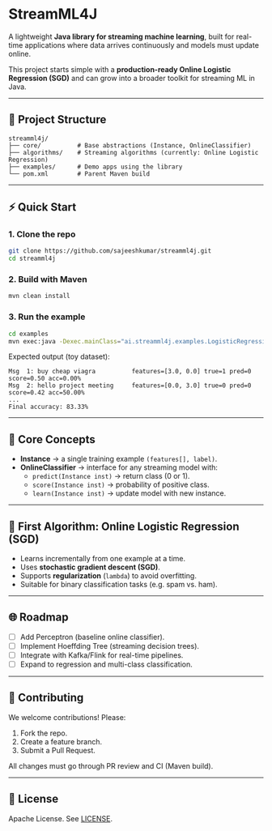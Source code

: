 # StreamML4J

A lightweight **Java library for streaming machine learning**, built for real-time applications where data arrives continuously and models must update online.

This project starts simple with a **production-ready Online Logistic Regression (SGD)** and can grow into a broader toolkit for streaming ML in Java.

---

## 📂 Project Structure

```
streamml4j/
├── core/          # Base abstractions (Instance, OnlineClassifier)
├── algorithms/    # Streaming algorithms (currently: Online Logistic Regression)
├── examples/      # Demo apps using the library
└── pom.xml        # Parent Maven build
```

---

## ⚡ Quick Start

### 1. Clone the repo
```bash
git clone https://github.com/sajeeshkumar/streamml4j.git
cd streamml4j
```

### 2. Build with Maven
```bash
mvn clean install
```

### 3. Run the example
```bash
cd examples
mvn exec:java -Dexec.mainClass="ai.streamml4j.examples.LogisticRegressionSpamDemo"
```

Expected output (toy dataset):
```
Msg  1: buy cheap viagra          features=[3.0, 0.0] true=1 pred=0 score=0.50 acc=0.00%
Msg  2: hello project meeting     features=[0.0, 3.0] true=0 pred=0 score=0.42 acc=50.00%
...
Final accuracy: 83.33%
```

---

## 🧩 Core Concepts

- **Instance** → a single training example `(features[], label)`.
- **OnlineClassifier** → interface for any streaming model with:
    - `predict(Instance inst)` → return class (0 or 1).
    - `score(Instance inst)` → probability of positive class.
    - `learn(Instance inst)` → update model with new instance.

---

## 🚀 First Algorithm: Online Logistic Regression (SGD)

- Learns incrementally from one example at a time.
- Uses **stochastic gradient descent (SGD)**.
- Supports **regularization** (`lambda`) to avoid overfitting.
- Suitable for binary classification tasks (e.g. spam vs. ham).

---

## 🌐 Roadmap

- [ ] Add Perceptron (baseline online classifier).
- [ ] Implement Hoeffding Tree (streaming decision trees).
- [ ] Integrate with Kafka/Flink for real-time pipelines.
- [ ] Expand to regression and multi-class classification.

---

## 🤝 Contributing

We welcome contributions! Please:

1. Fork the repo.
2. Create a feature branch.
3. Submit a Pull Request.

All changes must go through PR review and CI (Maven build).

---

## 📜 License

Apache License. See [LICENSE](LICENSE).  
